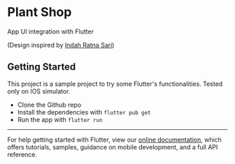 # Plant Shop

App UI integration with Flutter

(Design inspired by [Indah Ratna Sari](https://www.uplabs.com/posts/plants-mobile-app-exploration))

## Getting Started

This project is a sample project to try some Flutter's functionalities.
Tested only on IOS simulator.

- Clone the Github repo
- Install the dependencies with ```flutter pub get```
- Run the app with ```flutter run```

-------

For help getting started with Flutter, view our
[online documentation](https://flutter.dev/docs), which offers tutorials,
samples, guidance on mobile development, and a full API reference.
